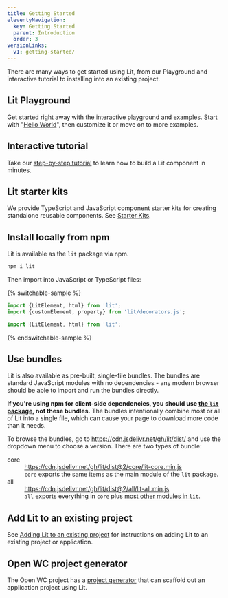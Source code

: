 ```yaml
---
title: Getting Started
eleventyNavigation:
  key: Getting Started
  parent: Introduction
  order: 3
versionLinks:
  v1: getting-started/
---
```


There are many ways to get started using Lit, from our Playground and interactive tutorial to installing into an existing project.

## Lit Playground

Get started right away with the interactive playground and examples. Start with "[Hello World](/playground)", then customize it or move on to more examples.

## Interactive tutorial

Take our [step-by-step tutorial](/tutorial/) to learn how to build a Lit component in minutes.

## Lit starter kits

We provide TypeScript and JavaScript component starter kits for creating standalone reusable components. See [Starter Kits](/docs/tools/starter-kits/).

## Install locally from npm

Lit is available as the `lit` package via npm.

```sh
npm i lit
```

Then import into JavaScript or TypeScript files:

{% switchable-sample %}

```ts
import {LitElement, html} from 'lit';
import {customElement, property} from 'lit/decorators.js';
```

```js
import {LitElement, html} from 'lit';
```

{% endswitchable-sample %}

## Use bundles

Lit is also available as pre-built, single-file bundles. The bundles are
standard JavaScript modules with no dependencies - any modern browser should be
able to import and run the bundles directly.

<div class="alert alert-warning">

**If you're using npm for client-side dependencies, you should use [the `lit`
package](#install-locally-from-npm), not these bundles.** The bundles
intentionally combine most or all of Lit into a single file, which can cause
your page to download more code than it needs.

</div>

To browse the bundles, go to <https://cdn.jsdelivr.net/gh/lit/dist/> and use the
dropdown menu to choose a version. There are two types of bundle:

<dl class="params">
  <dt class="paramName">core</dt>
  <dd class="paramDetails">
    <a href="https://cdn.jsdelivr.net/gh/lit/dist@2/core/lit-core.min.js">
      https://cdn.jsdelivr.net/gh/lit/dist@2/core/lit-core.min.js
    </a>
    <br>
    <code>core</code> exports the same items as the main module of the
    <code>lit</code> package.
  </dd>

  <dt class="paramName">all</dt>
  <dd class="paramDetails">
    <a href="https://cdn.jsdelivr.net/gh/lit/dist@2/all/lit-all.min.js">
      https://cdn.jsdelivr.net/gh/lit/dist@2/all/lit-all.min.js
    </a>
    <br>
    <code>all</code> exports everything in <code>core</code> plus
    <a href="https://github.com/lit/lit/blob/main/packages/lit/src/index.all.ts">
    most other modules in <code>lit</code></a>.
  </dd>
  </dd>
</dl>

## Add Lit to an existing project

See [Adding Lit to an existing project](/docs/tools/adding-lit) for instructions on adding Lit to an existing project or application.

## Open WC project generator

The Open WC project has a [project generator](https://open-wc.org/docs/development/generator/) that can scaffold out an application project using Lit.
